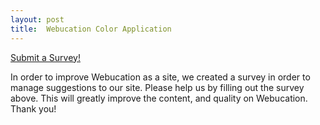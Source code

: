```yaml
---
layout: post
title:  Webucation Color Application
---
```

[Submit a Survey!](http://bit.ly/1ZsdcLc)

In order to improve Webucation as a site, we created a survey in order to manage suggestions to our site. Please help us by filling out the survey above. This will greatly improve the content, and quality on Webucation. Thank you!

